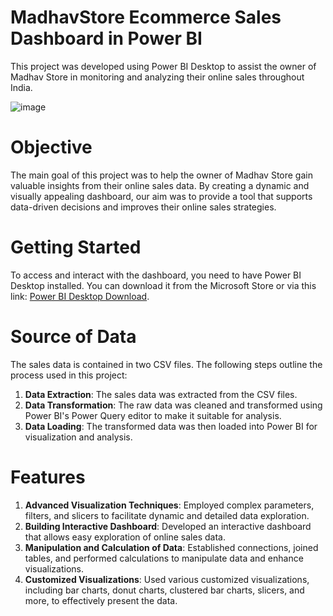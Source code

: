 # MadhavStore Ecommerce Sales Dashboard in Power BI
This project was developed using Power BI Desktop to assist the owner of Madhav Store in monitoring and analyzing their online sales throughout India.

![image](https://github.com/arc-ch/E-Commerce-Dashboard/assets/134518231/c8f7518d-ebc6-4d39-8869-579541a7f759)

# Objective
The main goal of this project was to help the owner of Madhav Store gain valuable insights from their online sales data. By creating a dynamic and visually appealing dashboard, our aim was to provide a tool that supports data-driven decisions and improves their online sales strategies.

# Getting Started
To access and interact with the dashboard, you need to have Power BI Desktop installed. You can download it from the Microsoft Store or via this link: [Power BI Desktop Download](https://www.microsoft.com/en-us/download/details.aspx?id=58494).

# Source of Data
The sales data is contained in two CSV files. The following steps outline the process used in this project:

1. **Data Extraction**: The sales data was extracted from the CSV files.
2. **Data Transformation**: The raw data was cleaned and transformed using Power BI's Power Query editor to make it suitable for analysis.
3. **Data Loading**: The transformed data was then loaded into Power BI for visualization and analysis.

#  Features
1. **Advanced Visualization Techniques**: Employed complex parameters, filters, and slicers to facilitate dynamic and detailed data exploration.
2. **Building Interactive Dashboard**: Developed an interactive dashboard that allows easy exploration of online sales data.
3. **Manipulation and Calculation of Data**: Established connections, joined tables, and performed calculations to manipulate data and enhance visualizations.
4. **Customized Visualizations**: Used various customized visualizations, including bar charts, donut charts, clustered bar charts, slicers, and more, to effectively present the data.
